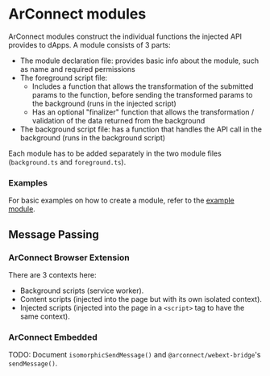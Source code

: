 # ArConnect modules

ArConnect modules construct the individual functions the injected API provides to dApps. A module consists of 3 parts:

- The module declaration file: provides basic info about the module, such as name and required permissions
- The foreground script file:
  - Includes a function that allows the transformation of the submitted params to the function, before sending the transformed params to the background (runs in the injected script)
  - Has an optional "finalizer" function that allows the transformation / validation of the data returned from the background
- The background script file: has a function that handles the API call in the background (runs in the background script)

Each module has to be added separately in the two module files (`background.ts` and `foreground.ts`).

### Examples

For basic examples on how to create a module, refer to the [example module](example/).

## Message Passing

### ArConnect Browser Extension

There are 3 contexts here:

- Background scripts (service worker).
- Content scripts (injected into the page but with its own isolated context).
- Injected scripts (injected into the page in a `<script>` tag to have the same context).

### ArConnect Embedded

TODO: Document `isomorphicSendMessage()` and `@arconnect/webext-bridge`'s `sendMessage()`.
